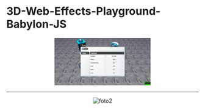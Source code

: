 # 3D-Web-Effects-Playground-Babylon-JS

<p align="center">
<img src="https://github.com/GabpsX/3D-Web-Effects-Playground-Babylon-JS/blob/main/img/f1.png?raw=true" alt="foto1" width="50%"/> 
</p>
<hr>
<p align="center">
<img src="GabpsX/3D-Web-Effects-Playground-Babylon-JS/blob/main/img/f2.png?raw-true" alt="foto2" width="50%"/> 
</p>
